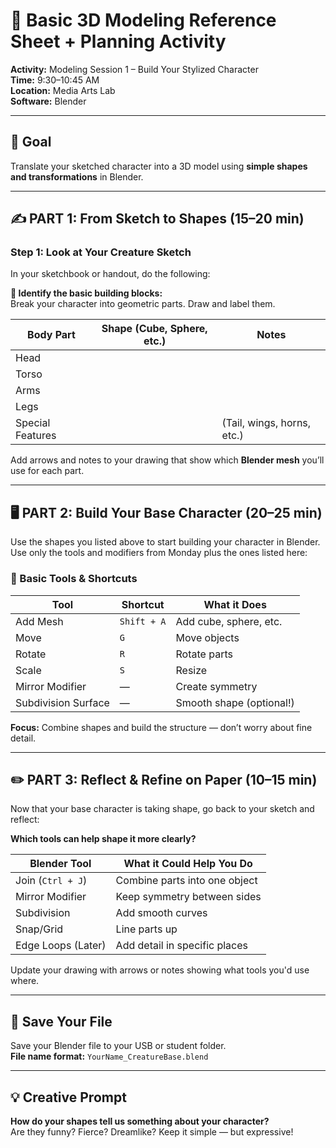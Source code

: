 # 🧱 Basic 3D Modeling Reference Sheet + Planning Activity

**Activity:** Modeling Session 1 – Build Your Stylized Character  
**Time:** 9:30–10:45 AM  
**Location:** Media Arts Lab  
**Software:** Blender  

---

## 🎯 Goal  
Translate your sketched character into a 3D model using **simple shapes and transformations** in Blender.

---

## ✍️ PART 1: From Sketch to Shapes (15–20 min)

### Step 1: Look at Your Creature Sketch  
In your sketchbook or handout, do the following:

**🧠 Identify the basic building blocks:**  
Break your character into geometric parts. Draw and label them.

| Body Part        | Shape (Cube, Sphere, etc.) | Notes |
|------------------|----------------------------|-------|
| Head             |                            |       |
| Torso            |                            |       |
| Arms             |                            |       |
| Legs             |                            |       |
| Special Features |                            | (Tail, wings, horns, etc.) |

Add arrows and notes to your drawing that show which **Blender mesh** you’ll use for each part.

---

## 🖥️ PART 2: Build Your Base Character (20–25 min)

Use the shapes you listed above to start building your character in Blender.  
Use only the tools and modifiers from Monday plus the ones listed here:

### 🔧 Basic Tools & Shortcuts

| Tool               | Shortcut   | What it Does                     |
|--------------------|------------|----------------------------------|
| Add Mesh           | `Shift + A`| Add cube, sphere, etc.           |
| Move               | `G`        | Move objects                     |
| Rotate             | `R`        | Rotate parts                     |
| Scale              | `S`        | Resize                           |
| Mirror Modifier    | —          | Create symmetry                  |
| Subdivision Surface| —          | Smooth shape (optional!)         |

**Focus:** Combine shapes and build the structure — don’t worry about fine detail.

---

## ✏️ PART 3: Reflect & Refine on Paper (10–15 min)

Now that your base character is taking shape, go back to your sketch and reflect:

**Which tools can help shape it more clearly?**

| Blender Tool      | What it Could Help You Do           |
|-------------------|-------------------------------------|
| Join (`Ctrl + J`) | Combine parts into one object       |
| Mirror Modifier   | Keep symmetry between sides         |
| Subdivision       | Add smooth curves                   |
| Snap/Grid         | Line parts up                       |
| Edge Loops (Later)| Add detail in specific places       |

Update your drawing with arrows or notes showing what tools you'd use where.

---

## 💾 Save Your File  
Save your Blender file to your USB or student folder.  
**File name format:** `YourName_CreatureBase.blend`

---

## 💡 Creative Prompt  
**How do your shapes tell us something about your character?**  
Are they funny? Fierce? Dreamlike? Keep it simple — but expressive!
